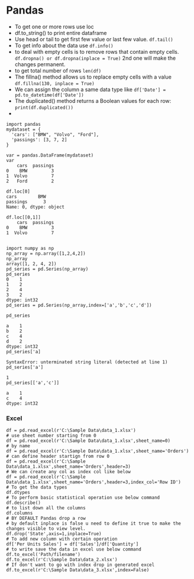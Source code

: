 # Pandas

- To get one or more rows use loc
- df.to_string() to print entire dataframe
- Use head or tail to get first few value or last few value. ```df.tail()``` 
- To get info about the data use ```df.info()```
- to deal with empty cells is to remove rows that contain empty cells. ```df.dropna() or df.dropna(inplace = True)``` 2nd one will make the changes permanent.
- to get total number of rows ```len(df)```
- The fillna() method allows us to replace empty cells with a value ```df.fillna(130, inplace = True)```
- We can assign the column a same data type like ```df['Date'] = pd.to_datetime(df['Date'])```
- The duplicated() method returns a Boolean values for each row: ```print(df.duplicated())```
- 


```
import pandas
mydataset = {
  'cars': ["BMW", "Volvo", "Ford"],
  'passings': [3, 7, 2]
}

var = pandas.DataFrame(mydataset)
var
    cars  passings
0    BMW         3
1  Volvo         7
2   Ford         2

df.loc[0]
cars        BMW
passings      3
Name: 0, dtype: object

df.loc[[0,1]]
    cars  passings
0    BMW         3
1  Volvo         7

```

```

import numpy as np
np_array = np.array([1,2,4,2])
np_array
array([1, 2, 4, 2])
pd_series = pd.Series(np_array)
pd_series
0    1
1    2
2    4
3    2
dtype: int32
pd_series = pd.Series(np_array,index=['a','b','c','d'])
                      
pd_series
                      
a    1
b    2
c    4
d    2
dtype: int32
pd_series['a]
          
SyntaxError: unterminated string literal (detected at line 1)
pd_series['a']
          
1
pd_series[['a','c']]
          
a    1
c    4
dtype: int32
```
### Excel
```
df = pd.read_excel(r'C:\Sample Data\data_1.xlsx')
# use sheet number starting from 0
df = pd.read_excel(r'C:\Sample Data\data_1.xlsx',sheet_name=0)
# by name
df = pd.read_excel(r'C:\Sample Data\data_1.xlsx',sheet_name='Orders')
# can define header startign from row 0
df = pd.read_excel(r'C:\Sample Data\data_1.xlsx',sheet_name='Orders',header=3)
# We can create any col as index col like below
df = pd.read_excel(r'C:\Sample Data\data_1.xlsx',sheet_name='Orders',header=3,index_col='Row ID')
# To get the data types
df.dtypes
# To perform basic statistical operation use below command
df.describe()
# to list down all the columns
df.columns
# BY DEFAULT Pandas drop a row
# by default inplace is false u need to define it true to make the changes visible to view level.
df.drop('State',axis=1,inplace=True)
# To add new column with certain operation
df['Per Units Sales'] = df['Sales']/df['Quantity']
# to write save the data in excel use below command
df.to_excel('Path/filename')
df.to_excel(r'C:\Sample Data\data_2.xlsx')
# If don't want to go with index drop in generated excel
df.to_excel(r'C:\Sample Data\data_3.xlsx',index=False)
```

